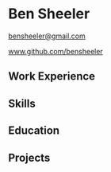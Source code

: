 # Ben Sheeler
bensheeler@gmail.com

www.github.com/bensheeler

## Work Experience

## Skills

## Education

## Projects
